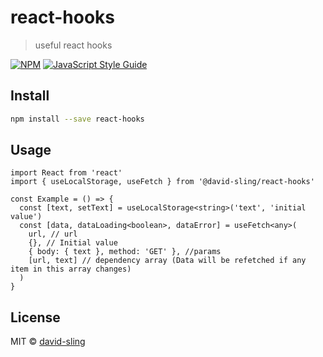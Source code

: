 # react-hooks

> useful react hooks

[![NPM](https://img.shields.io/npm/v/@david-sling/react-hooks.svg)](https://www.npmjs.com/package/@david-sling/react-hooks) [![JavaScript Style Guide](https://img.shields.io/badge/code_style-standard-brightgreen.svg)](https://standardjs.com)

## Install

```bash
npm install --save react-hooks
```

## Usage

```tsx
import React from 'react'
import { useLocalStorage, useFetch } from '@david-sling/react-hooks'

const Example = () => {
  const [text, setText] = useLocalStorage<string>('text', 'initial value')
  const [data, dataLoading<boolean>, dataError] = useFetch<any>(
    url, // url
    {}, // Initial value
    { body: { text }, method: 'GET' }, //params
    [url, text] // dependency array (Data will be refetched if any item in this array changes)
  )
}
```

## License

MIT © [david-sling](https://github.com/david-sling)
